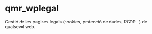 # qmr_wplegal
Gestió de les pagines legals (cookies, protecció de dades, RGDP...) de qualsevol web.
